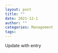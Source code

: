```yaml
---
layout: post
title: ""
date: 2021-12-1
author: ""
categories: Management
tags:
---
```

Update with entry
